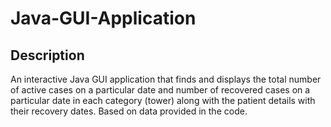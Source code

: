 # Java-GUI-Application
## Description
An interactive Java GUI application that finds and displays the total number of active
cases on a particular date and number of recovered cases on a particular date in each
category (tower) along with the patient details with their recovery dates. Based on
data provided in the code.
